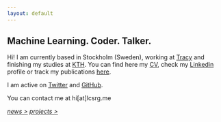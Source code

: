```yaml
---
layout: default
---
```


## Machine Learning. Coder. Talker.

Hi! I am currently based in Stockholm (Sweden), working at [Tracy](https://www.linkedin.com/company/tracy) and finishing my studies at [KTH](https://www.kth.se/profile/lucasrg/). You can find here my [CV](files/CV/CV.pdf), check my [Linkedin](http://linkedin.com/in/lucasrodes) profile or track my publications [here](https://scholar.google.es/citations?user=5KPcE6QAAAAJ&hl=en&oi=ao).


I am active on [Twitter](http://twitter.com/lucasrodesg) and [GitHub](http://github.com/lucasrodes). 

You can contact me at hi[at]lcsrg.me <i class="fa fa-paper-plane">



[*news >*](news.md)
  [*projects >*](projects.md)

